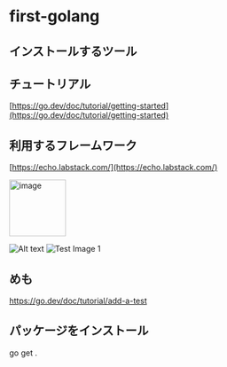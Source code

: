 # first-golang

## インストールするツール

## チュートリアル

[https://go.dev/doc/tutorial/getting-started](https://go.dev/doc/tutorial/getting-started)

## 利用するフレームワーク

[https://echo.labstack.com/](https://echo.labstack.com/)

<img width="102" alt="image" src="./doc.drawio.svg">

![Alt text](doc.drawio.svg?raw=true "Title")
![Test Image 1](doc.drawio.svg)



## めも
https://go.dev/doc/tutorial/add-a-test


## パッケージをインストール　
go get . 


